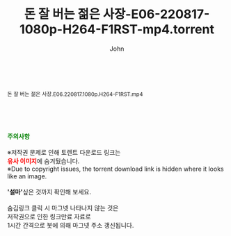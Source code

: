 ﻿---
layout: post
title:  "돈 잘 버는 젊은 사장-E06-220817-1080p-H264-F1RST-mp4.torrent"
author: John
categories: [ 방송/음악 ]
tags: [  ]
image:  
description: "돈 잘 버는 젊은 사장-E06-220817-1080p-H264-F1RST-mp4 torrent 정보 공유"
toc: true
toc_sticky: true
---

<br>
<div class="view-img">
<a class="view_image" href="http://torrentmobile62.com/bbs/view_image.php?fn=%2Fdata%2Ffile%2Fmusic%2F3735183265_bcXkUWp8_0a19cdab034f7235535bc70eafaa3b85a1b220b5.jpg" target="_blank"><img alt="" class="img-tag" content="http://torrentmobile62.com/data/file/music/3735183265_bcXkUWp8_0a19cdab034f7235535bc70eafaa3b85a1b220b5.jpg" itemprop="image" src="http://torrentmobile62.com/data/file/music/thumb-3735183265_bcXkUWp8_0a19cdab034f7235535bc70eafaa3b85a1b220b5_835x2212.jpg"/></a></div><div class="view-content" itemprop="description">
<p><span style="font-size:12px;">돈 잘 버는 젊은 사장.E06.220817.1080p.H264-F1RST.mp4</span> </p> </div>
    
<br><br><br>
<p data-ke-size="size16"><b><span style="color: green;">주의사항</span></b><br /><br />※저작권 문제로 인해 토렌트 다운로드 링크는<br /><b><span style="color: red;">유사 이미지</span></b>에 숨겨뒀습니다.<br />※Due to copyright issues, the torrent download link is hidden where it looks like an image.<br /><br /><b>'설마'</b>싶은 것까지 확인해 보세요.<br /><br />숨김링크 클릭 시 마그넷 나타나지 않는 것은<br />저작권으로 인한 링크만료 자료로<br />1시간 간격으로 봇에 의해 마그넷 주소 갱신됩니다.</p>
